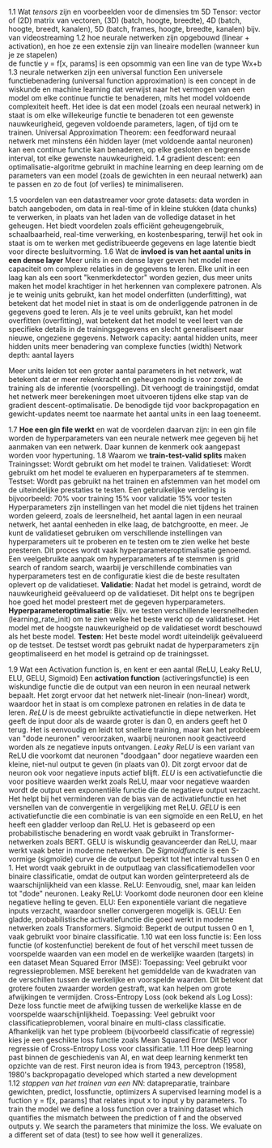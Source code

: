 1.1 Wat *tensors* zijn en voorbeelden voor de dimensies tm 5D
Tensor: vector of (2D) matrix van vectoren, (3D) (batch, hoogte, breedte), 4D (batch, hoogte, breedt, kanalen), 5D (batch, frames, hoogte, breedte, kanalen) bijv. van videostreaming
1.2  hoe neurale netwerken zijn opgebouwd (linear + activation), en hoe ze een extensie zijn van lineaire modellen (wanneer kun je ze stapelen)  
de functie y = f[x, params] is een opsommig van een line van de type Wx+b
1.3 neurale netwerken zijn een universal function
Een universele functiebenadering (universal function approximation) is een concept in de wiskunde en machine learning dat verwijst naar het vermogen van een model om elke continue functie te benaderen, mits het model voldoende complexiteit heeft.
Het idee is dat een model (zoals een neuraal netwerk) in staat is om elke willekeurige functie te benaderen tot een gewenste nauwkeurigheid, gegeven voldoende parameters, lagen, of tijd om te trainen.
Universal Approximation Theorem: een feedforward neuraal netwerk  met minstens één hidden layer (met voldoende aantal neuronen) kan een continue functie kan benaderen, op elke gesloten en begrensde interval, tot elke gewenste nauwkeurigheid. 
1.4 gradient descent: een optimalisatie-algoritme gebruikt in machine learning en deep learning om de parameters van een model (zoals de gewichten in een neuraal netwerk) aan te passen en zo de fout (of verlies) te minimaliseren. 

1.5 voordelen van een datastreamer voor grote datasets: data worden in batch aangeboden, om data in real-time of in kleine stukken (data chunks) te verwerken, in plaats van het laden van de volledige dataset in het geheugen.  Het biedt voordelen zoals efficiënt geheugengebruik, schaalbaarheid, real-time verwerking, en kostenbesparing, terwijl het ook in staat is om te werken met gedistribueerde gegevens en lage latentie biedt voor directe besluitvorming.
1.6 Wat de **invloed is van het aantal units in een dense layer** 
Meer units in een dense layer geven het model meer capaciteit om complexe relaties in de gegevens te leren. Elke unit in een laag kan als een soort "kenmerkdetector" worden gezien, dus meer units maken het model krachtiger in het herkennen van complexere patronen.
Als je te weinig units gebruikt, kan het model onderfitten (underfitting), wat betekent dat het model niet in staat is om de onderliggende patronen in de gegevens goed te leren.
Als je te veel units gebruikt, kan het model overfitten (overfitting), wat betekent dat het model te veel leert van de specifieke details in de trainingsgegevens en slecht generaliseert naar nieuwe, ongeziene gegevens.
Network capacity: aantal hidden units, meer hidden units meer benadering van complexe functies (width)
Network depth: aantal layers

Meer units leiden tot een groter aantal parameters in het netwerk, wat betekent dat er meer rekenkracht en geheugen nodig is voor zowel de training als de inferentie (voorspelling).
Dit verhoogt de trainingstijd, omdat het netwerk meer berekeningen moet uitvoeren tijdens elke stap van de gradient descent-optimalisatie.
De benodigde tijd voor backpropagation en gewicht-updates neemt toe naarmate het aantal units in een laag toeneemt.


1.7 **Hoe een gin file werkt** en wat de voordelen daarvan zijn: in een gin file worden de hyperparameters van een neurale netwerk mee gegeven bij het aanmaken van een netwerk. Daar kunnen de kenmerk ook aangepast worden voor hypertuning. 
1.8 Waarom we **train-test-valid splits** maken
Trainingsset: Wordt gebruikt om het model te trainen.
Validatieset: Wordt gebruikt om het model te evalueren en hyperparameters af te stemmen.
Testset: Wordt pas gebruikt na het trainen en afstemmen van het model om de uiteindelijke prestaties te testen.
Een gebruikelijke verdeling is bijvoorbeeld:
70% voor training
15% voor validatie
15% voor testen
Hyperparameters zijn instellingen van het model die niet tijdens het trainen worden geleerd, zoals de leersnelheid, het aantal lagen in een neuraal netwerk, het aantal eenheden in elke laag, de batchgrootte, en meer.
Je kunt de validatieset gebruiken om verschillende instellingen van hyperparameters uit te proberen en te testen om te zien welke het beste presteren. Dit proces wordt vaak hyperparameteroptimalisatie genoemd.
Een veelgebruikte aanpak om hyperparameters af te stemmen is grid search of random search, waarbij je verschillende combinaties van hyperparameters test en de configuratie kiest die de beste resultaten oplevert op de validatieset.
**Validatie**: Nadat het model is getraind, wordt de nauwkeurigheid geëvalueerd op de validatieset.
Dit helpt ons te begrijpen hoe goed het model presteert met de gegeven hyperparameters.
**Hyperparameteroptimalisatie**: Bijv. we testen verschillende leersnelheden (learning_rate_init) om te zien welke het beste werkt op de validatieset. Het model met de hoogste nauwkeurigheid op de validatieset wordt beschouwd als het beste model.
**Testen**: Het beste model wordt uiteindelijk geëvalueerd op de testset. De testset wordt pas gebruikt nadat de hyperparameters zijn geoptimaliseerd en het model is getraind op de trainingsset.

1.9 Wat een Activation function is, en kent er een aantal (ReLU, Leaky ReLU, ELU, GELU, Sigmoid) 
Een **activation function** (activeringsfunctie) is een wiskundige functie die de output van een neuron in een neuraal netwerk bepaalt. Het zorgt ervoor dat het netwerk niet-lineair (non-linear) wordt, waardoor het in staat is om complexe patronen en relaties in de data te leren.
*ReLU* is de meest gebruikte activatiefunctie in diepe netwerken. Het geeft de input door als de waarde groter is dan 0, en anders geeft het 0 terug. Het is eenvoudig en leidt tot snellere training, maar kan het probleem van "dode neuronen" veroorzaken, waarbij neuronen nooit geactiveerd worden als ze negatieve inputs ontvangen. 
*Leaky ReLU* is een variant van ReLU die voorkomt dat neuronen "doodgaan" door negatieve waarden een kleine, niet-nul output te geven (in plaats van 0). Dit zorgt ervoor dat de neuron ook voor negatieve inputs actief blijft.
*ELU* is een activatiefunctie die voor positieve waarden werkt zoals ReLU, maar voor negatieve waarden wordt de output een exponentiële functie die de negatieve output verzacht. Het helpt bij het verminderen van de bias van de activatiefunctie en het versnellen van de convergentie in vergelijking met ReLU.
*GELU* is een activatiefunctie die een combinatie is van een sigmoïde en een ReLU, en het heeft een gladder verloop dan ReLU. Het is gebaseerd op een probabilistische benadering en wordt vaak gebruikt in Transformer-netwerken zoals BERT. GELU is wiskundig geavanceerder dan ReLU, maar werkt vaak beter in moderne netwerken.
De *Sigmoidfunctie* is een S-vormige (sigmoïde) curve die de output beperkt tot het interval tussen 0 en 1. Het wordt vaak gebruikt in de outputlaag van classificatiemodellen voor binaire classificatie, omdat de output kan worden geïnterpreteerd als de waarschijnlijkheid van een klasse.
ReLU: Eenvoudig, snel, maar kan leiden tot "dode" neuronen.
Leaky ReLU: Voorkomt dode neuronen door een kleine negatieve helling te geven.
ELU: Een exponentiële variant die negatieve inputs verzacht, waardoor sneller convergeren mogelijk is.
GELU: Een gladde, probabilistische activatiefunctie die goed werkt in moderne netwerken zoals Transformers.
Sigmoid: Beperkt de output tussen 0 en 1, vaak gebruikt voor binaire classificatie.
1.10 wat een loss functie is:
Een loss functie (of kostenfunctie) berekent de fout of het verschil meet tussen de voorspelde waarden van een model en de werkelijke waarden (targets) in een dataset
Mean Squared Error (MSE):
Toepassing: Veel gebruikt voor regressieproblemen.
MSE berekent het gemiddelde van de kwadraten van de verschillen tussen de werkelijke en voorspelde waarden. Dit betekent dat grotere fouten zwaarder worden gestraft, wat kan helpen om grote afwijkingen te vermijden.
Cross-Entropy Loss (ook bekend als Log Loss): 
Deze loss functie meet de afwijking tussen de werkelijke klasse en de voorspelde waarschijnlijkheid. 
Toepassing: Veel gebruikt voor classificatieproblemen, vooral binaire en multi-class classificatie.
Afhankelijk van het type probleem (bijvoorbeeld classificatie of regressie) kies je een geschikte loss functie zoals Mean Squared Error (MSE) voor regressie of Cross-Entropy Loss voor classificatie.
1.11 Hoe deep learning past binnen de geschiedenis van AI, en wat deep learning kenmerkt ten opzichte van de rest.
First neuron idea is from 1943, perceptron (1958), 1980's backpropagatio developed which started a new development  
1.12 *stappen van het trainen van een NN*: datapreparatie, trainbare gewichten, predict, lossfunctie, optimizers 
A supervised learning model is a fuction y = f[x, params] that relates input x to input y by parameters. To train the model we define a loss function over a training dataset which quantifies the mismatch between the prediction of f and the observed outputs y. We search the parameters that minimize the loss. We evaluate on a different set of data (test) to see how well it generalizes. 